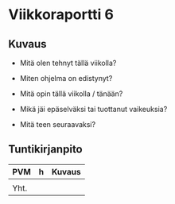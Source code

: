 # Viikkoraportti 6

## Kuvaus

- Mitä olen tehnyt tällä viikolla?

- Miten ohjelma on edistynyt?

- Mitä opin tällä viikolla / tänään?

- Mikä jäi epäselväksi tai tuottanut vaikeuksia?

- Mitä teen seuraavaksi?

## Tuntikirjanpito

| PVM   | h  | Kuvaus                                                      |
| ----- | -- | ----------------------------------------------------------- |
|       |    |   |
| Yht.  |    |                                                             |
